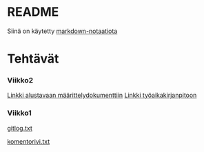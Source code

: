 # README

Siinä on käytetty [markdown-notaatiota](https://guides.github.com/features/mastering-markdown/)

# Tehtävät

### Viikko2

[Linkki alustavaan määrittelydokumenttiin](https://github.com/leevileh/otm-harjoitustyo/blob/master/dokumentointi/vaatimusmaarittely.md)
[Linkki työaikakirjanpitoon](https://github.com/leevileh/otm-harjoitustyo/blob/master/dokumentointi/vaatimusmaarittely.md)

### Viikko1
[gitlog.txt](https://github.com/leevileh/otm-harjoitustyo/blob/master/laskarit/viikko1/gitlog.txt)

[komentorivi.txt](https://github.com/leevileh/otm-harjoitustyo/blob/master/laskarit/viikko1/komentorivi.txt)

